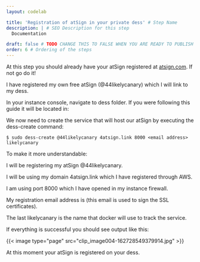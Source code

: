 ```yaml
---
layout: codelab

title: 'Registration of atSign in your private dess' # Step Name
description: | # SEO Description for this step
  Documentation

draft: false # TODO CHANGE THIS TO FALSE WHEN YOU ARE READY TO PUBLISH THE PAGE
order: 6 # Ordering of the steps
---
```


At this step you should already have your atSign registered at [atsign.com](http://atsign.com). If not go do it!

I have registered my own free atSign (@44likelycanary) which I will link to my dess.

In your instance console, navigate to dess folder. If you were following this guide it will be located in:

We now need to create the service that will host our atSign by executing the dess-create command:

``` $ sudo dess-create @44likelycanary 4atsign.link 8000 <email address> likelycanary ```

To make it more understandable:

I will be registering my atSign @44likelycanary.

I will be using my domain 4atsign.link which I have registered through AWS.

I am using port 8000 which I have opened in my instance firewall.

My registration email address is <email address> (this email is used to sign the SSL certificates).

The last likelycanary is the name that docker will use to track the service.

If everything is successful you should see output like this:

{{< image type="page" src="clip_image004-162728549379914.jpg" >}}



At this moment your atSign is registered on your dess.